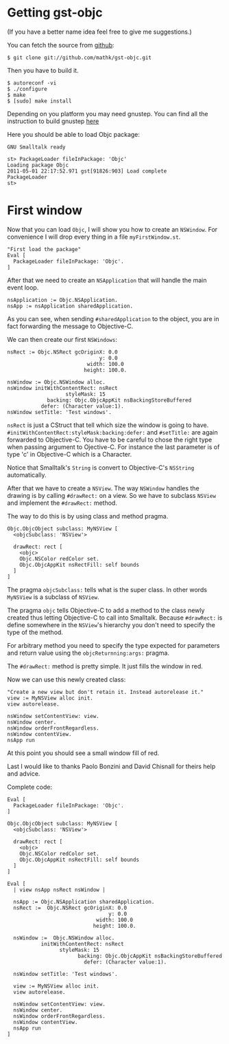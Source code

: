 Getting gst-objc
================

(If you have a better name idea feel free to give me suggestions.)

You can fetch the source from [github](https://github.com/mathk/gst-objc):

    $ git clone git://github.com/mathk/gst-objc.git

Then you have to build it.

    $ autoreconf -vi
    $ ./configure
    $ make
    $ [sudo] make install

Depending on you platform you may need gnustep.  You can find all the
instruction to build gnustep
[here](http://wiki.gnustep.org/index.php/GNUstep_SVN_Installation_Guide)

Here you should be able to load Objc package:

    GNU Smalltalk ready

    st> PackageLoader fileInPackage: 'Objc'
    Loading package Objc
    2011-05-01 22:17:52.971 gst[91826:903] Load complete
    PackageLoader
    st> 


First window
============

Now that you can load `Objc`, I will show you how to create an `NSWindow`.
For convenience I will drop every thing in a file `myFirstWindow.st`.

    "First load the package"
    Eval [
      PackageLoader fileInPackage: 'Objc'.
    ]

After that we need to create an `NSApplication` that will handle the main event
loop.

    nsApplication := Objc.NSApplication.
    nsApp := nsApplication sharedApplication.

As you can see, when sending `#sharedApplication` to the object, you are in fact
forwarding the message to Objective-C.

We can then create our first `NSWindows`:

    nsRect := Objc.NSRect gcOriginX: 0.0
                                  y: 0.0
                              width: 100.0
                             height: 100.0.

    nsWindow := Objc.NSWindow alloc.
    nsWindow initWithContentRect: nsRect 
    	               styleMask: 15 
		         backing: Objc.ObjcAppKit nsBackingStoreBuffered 
			   defer: (Character value:1).
    nsWindow setTitle: 'Test windows'.

`nsRect` is just a CStruct that tell which size the window is going to
have.  `#initWithContentRect:styleMask:backing:defer:` and
`#setTitle:` are again forwarded to Objective-C. You have to be
careful to chose the right type when passing argument to
Ojective-C. For instance the last parameter is of type 'c' in
Objective-C which is a Character.

Notice that Smalltalk's `String` is convert to Objective-C's
`NSString` automatically.

After that we have to create a `NSView`.  The way `NSWindow` handles
the drawing is by calling `#drawRect:` on a view.  So we have to
subclass `NSView` and implement the `#drawRect:` method.

The way to do this is by using class and method pragma.

    Objc.ObjcObject subclass: MyNSView [
      <objcSubclass: 'NSView'>

      drawRect: rect [
        <objc>
        Objc.NSColor redColor set.
        Objc.ObjcAppKit nsRectFill: self bounds
      ]
    ]

The pragma `objcSubclass:` tells what is the super class. In other
words `MyNSView` is a subclass of `NSView`.

The pragma `objc` tells Objective-C to add a method to the class newly
created thus letting Objective-C to call into Smalltalk. Because
`#drawRect:` is define somewhere in the `NSView`'s hierarchy you don't
need to specify the type of the method.


For arbitrary method you need to specify the type expected for
parameters and return value using the `objcReturnning:args:` pragma.

The `#drawRect:` method is pretty simple. It just fills the window in
red.

Now we can use this newly created class:

    "Create a new view but don't retain it. Instead autorelease it."
    view := MyNSView alloc init.
    view autorelease.

    nsWindow setContentView: view.
    nsWindow center.
    nsWindow orderFrontRegardless.
    nsWindow contentView.
    nsApp run


At this point you should see a small window fill of red.

Last I would like to thanks Paolo Bonzini and David Chisnall for
theirs help and advice.

Complete code:

    Eval [
      PackageLoader fileInPackage: 'Objc'.
    ]

    Objc.ObjcObject subclass: MyNSView [
      <objcSubclass: 'NSView'>

      drawRect: rect [
        <objc>
        Objc.NSColor redColor set.
        Objc.ObjcAppKit nsRectFill: self bounds
      ]
    ]

    Eval [
      | view nsApp nsRect nsWindow |

      nsApp := Objc.NSApplication sharedApplication.
      nsRect :=  Objc.NSRect gcOriginX: 0.0
                                     y: 0.0
                                 width: 100.0
                                height: 100.0.

      nsWindow :=  Objc.NSWindow alloc.
      	       initWithContentRect: nsRect 
               		 styleMask: 15
                           backing: Objc.ObjcAppKit nsBackingStoreBuffered 
                             defer: (Character value:1).

      nsWindow setTitle: 'Test windows'.

      view := MyNSView alloc init.
      view autorelease.

      nsWindow setContentView: view.
      nsWindow center.
      nsWindow orderFrontRegardless.
      nsWindow contentView.
      nsApp run
    ]

